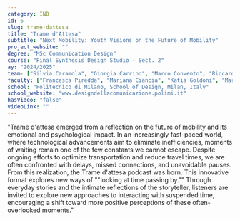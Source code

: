 ```yaml
---
category: IND
id: 6
slug: trame-dattesa
title: "Trame d'Attesa"
subtitle: "Next Mobility: Youth Visions on the Future of Mobility"
project_website: ""
degree: "MSc Communication Design"
course: "Final Synthesis Design Studio - Sect. 2"
ay: "2024/2025"
team: ["Silvia Caramola", "Giorgia Carrino", "Marco Convento", "Riccardo Daminato", "Carla Dinolfo", "Matteo Semeraro"]
faculty: ["Francesca Piredda", "Mariana Ciancia", "Katia Goldoni", "Marco Ronchi"]
school: "Politecnico di Milano, School of Design, Milan, Italy"
school_website: "www.designdellacomunicazione.polimi.it"
hasVideo: "false"
videoLink: ""
---
```


"Trame d'attesa emerged from a reflection on the future of mobility and its emotional and psychological impact. In an increasingly fast-paced world, where technological advancements aim to eliminate inefficiencies, moments of waiting remain one of the few constants we cannot escape. Despite ongoing efforts to optimize transportation and reduce travel times, we are often confronted with delays, missed connections, and unavoidable pauses. From this realization, the Trame d'attesa podcast was born. This innovative format explores new ways of ""looking at time passing by."" Through everyday stories and the intimate reflections of the storyteller, listeners are invited to explore new approaches to interacting with suspended time, encouraging a shift toward more positive perceptions of these often-overlooked moments."
